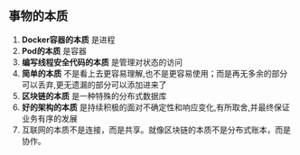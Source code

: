 ## 事物的本质
1. **Docker容器的本质** 是进程
2. **Pod的本质** 是容器
3. **编写线程安全代码的本质** 是管理对状态的访问
4. **简单的本质** 不是看上去更容易理解,也不是更容易使用；而是再无多余的部分可以丢弃,更无遗漏的部分可以添加进来了
5. **区块链的本质** 是一种特殊的分布式数据库
6. **好的架构的本质** 是持续积极的面对不确定性和响应变化,有所取舍,并最终保证业务有序的发展
7. 互联网的本质不是连接，而是共享。就像区块链的本质不是分布式账本，而是协作。
